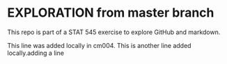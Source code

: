 # EXPLORATION from master branch

This repo is part of a STAT 545 exercise to explore GitHub and markdown.

This line was added locally in cm004.
This is another line added locally.adding a line

